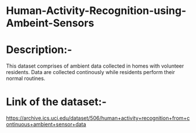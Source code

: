 # Human-Activity-Recognition-using-Ambeint-Sensors
# Description:-
This dataset comprises of ambient data collected in homes with volunteer residents. Data are collected continously while residents perform their normal routines.

# Link of the dataset:-
https://archive.ics.uci.edu/dataset/506/human+activity+recognition+from+continuous+ambient+sensor+data
